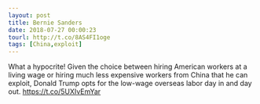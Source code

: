 ```yaml
---
layout: post
title: Bernie Sanders
date: 2018-07-27 00:00:23
tourl: http://t.co/8AS4FI1oge
tags: [China,exploit]
---
```

What a hypocrite! Given the choice between hiring American workers at a living wage or hiring much less expensive workers from China that he can exploit, Donald Trump opts for the low-wage overseas labor day in and day out. https://t.co/5UXIvEmYar